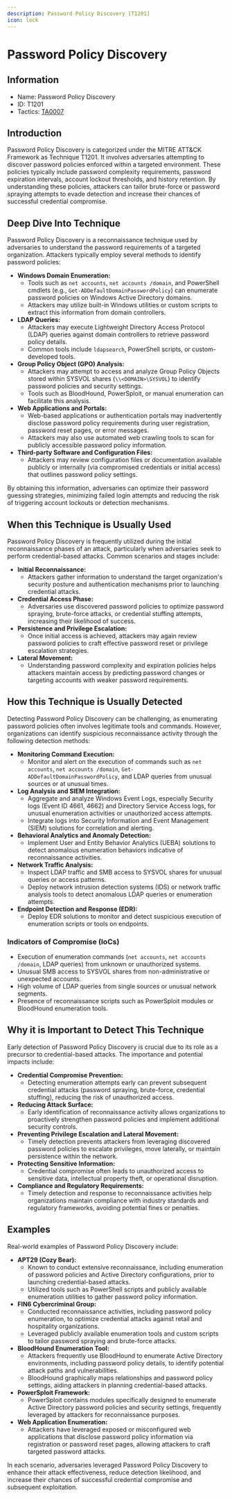 ```yaml
---
description: Password Policy Discovery [T1201]
icon: lock
---
```


# Password Policy Discovery

## Information

* Name: Password Policy Discovery
* ID: T1201
* Tactics: [TA0007](./)

## Introduction

Password Policy Discovery is categorized under the MITRE ATT\&CK Framework as Technique T1201. It involves adversaries attempting to discover password policies enforced within a targeted environment. These policies typically include password complexity requirements, password expiration intervals, account lockout thresholds, and history retention. By understanding these policies, attackers can tailor brute-force or password spraying attempts to evade detection and increase their chances of successful credential compromise.

## Deep Dive Into Technique

Password Policy Discovery is a reconnaissance technique used by adversaries to understand the password requirements of a targeted organization. Attackers typically employ several methods to identify password policies:

* **Windows Domain Enumeration:**
  * Tools such as `net accounts`, `net accounts /domain`, and PowerShell cmdlets (e.g., `Get-ADDefaultDomainPasswordPolicy`) can enumerate password policies on Windows Active Directory domains.
  * Attackers may utilize built-in Windows utilities or custom scripts to extract this information from domain controllers.
* **LDAP Queries:**
  * Attackers may execute Lightweight Directory Access Protocol (LDAP) queries against domain controllers to retrieve password policy details.
  * Common tools include `ldapsearch`, PowerShell scripts, or custom-developed tools.
* **Group Policy Object (GPO) Analysis:**
  * Attackers may attempt to access and analyze Group Policy Objects stored within SYSVOL shares (`\\<DOMAIN>\SYSVOL`) to identify password policies and security settings.
  * Tools such as BloodHound, PowerSploit, or manual enumeration can facilitate this analysis.
* **Web Applications and Portals:**
  * Web-based applications or authentication portals may inadvertently disclose password policy requirements during user registration, password reset pages, or error messages.
  * Attackers may also use automated web crawling tools to scan for publicly accessible password policy information.
* **Third-party Software and Configuration Files:**
  * Attackers may review configuration files or documentation available publicly or internally (via compromised credentials or initial access) that outlines password policy settings.

By obtaining this information, adversaries can optimize their password guessing strategies, minimizing failed login attempts and reducing the risk of triggering account lockouts or detection mechanisms.

## When this Technique is Usually Used

Password Policy Discovery is frequently utilized during the initial reconnaissance phases of an attack, particularly when adversaries seek to perform credential-based attacks. Common scenarios and stages include:

* **Initial Reconnaissance:**
  * Attackers gather information to understand the target organization's security posture and authentication mechanisms prior to launching credential attacks.
* **Credential Access Phase:**
  * Adversaries use discovered password policies to optimize password spraying, brute-force attacks, or credential stuffing attempts, increasing their likelihood of success.
* **Persistence and Privilege Escalation:**
  * Once initial access is achieved, attackers may again review password policies to craft effective password reset or privilege escalation strategies.
* **Lateral Movement:**
  * Understanding password complexity and expiration policies helps attackers maintain access by predicting password changes or targeting accounts with weaker password requirements.

## How this Technique is Usually Detected

Detecting Password Policy Discovery can be challenging, as enumerating password policies often involves legitimate tools and commands. However, organizations can identify suspicious reconnaissance activity through the following detection methods:

* **Monitoring Command Execution:**
  * Monitor and alert on the execution of commands such as `net accounts`, `net accounts /domain`, `Get-ADDefaultDomainPasswordPolicy`, and LDAP queries from unusual sources or at unusual times.
* **Log Analysis and SIEM Integration:**
  * Aggregate and analyze Windows Event Logs, especially Security logs (Event ID 4661, 4662) and Directory Service Access logs, for unusual enumeration activities or unauthorized access attempts.
  * Integrate logs into Security Information and Event Management (SIEM) solutions for correlation and alerting.
* **Behavioral Analytics and Anomaly Detection:**
  * Implement User and Entity Behavior Analytics (UEBA) solutions to detect anomalous enumeration behaviors indicative of reconnaissance activities.
* **Network Traffic Analysis:**
  * Inspect LDAP traffic and SMB access to SYSVOL shares for unusual queries or access patterns.
  * Deploy network intrusion detection systems (IDS) or network traffic analysis tools to detect anomalous LDAP queries or enumeration attempts.
* **Endpoint Detection and Response (EDR):**
  * Deploy EDR solutions to monitor and detect suspicious execution of enumeration scripts or tools on endpoints.

### Indicators of Compromise (IoCs)

* Execution of enumeration commands (`net accounts`, `net accounts /domain`, LDAP queries) from unknown or unauthorized systems.
* Unusual SMB access to SYSVOL shares from non-administrative or unexpected accounts.
* High volume of LDAP queries from single sources or unusual network segments.
* Presence of reconnaissance scripts such as PowerSploit modules or BloodHound enumeration tools.

## Why it is Important to Detect This Technique

Early detection of Password Policy Discovery is crucial due to its role as a precursor to credential-based attacks. The importance and potential impacts include:

* **Credential Compromise Prevention:**
  * Detecting enumeration attempts early can prevent subsequent credential attacks (password spraying, brute-force, credential stuffing), reducing the risk of unauthorized access.
* **Reducing Attack Surface:**
  * Early identification of reconnaissance activity allows organizations to proactively strengthen password policies and implement additional security controls.
* **Preventing Privilege Escalation and Lateral Movement:**
  * Timely detection prevents attackers from leveraging discovered password policies to escalate privileges, move laterally, or maintain persistence within the network.
* **Protecting Sensitive Information:**
  * Credential compromise often leads to unauthorized access to sensitive data, intellectual property theft, or operational disruption.
* **Compliance and Regulatory Requirements:**
  * Timely detection and response to reconnaissance activities help organizations maintain compliance with industry standards and regulatory frameworks, avoiding potential fines or penalties.

## Examples

Real-world examples of Password Policy Discovery include:

* **APT29 (Cozy Bear):**
  * Known to conduct extensive reconnaissance, including enumeration of password policies and Active Directory configurations, prior to launching credential-based attacks.
  * Utilized tools such as PowerShell scripts and publicly available enumeration utilities to gather password policy information.
* **FIN6 Cybercriminal Group:**
  * Conducted reconnaissance activities, including password policy enumeration, to optimize credential attacks against retail and hospitality organizations.
  * Leveraged publicly available enumeration tools and custom scripts to tailor password spraying and brute-force attacks.
* **BloodHound Enumeration Tool:**
  * Attackers frequently use BloodHound to enumerate Active Directory environments, including password policy details, to identify potential attack paths and vulnerabilities.
  * BloodHound graphically maps relationships and password policy settings, aiding attackers in planning credential-based attacks.
* **PowerSploit Framework:**
  * PowerSploit contains modules specifically designed to enumerate Active Directory password policies and security settings, frequently leveraged by attackers for reconnaissance purposes.
* **Web Application Enumeration:**
  * Attackers have leveraged exposed or misconfigured web applications that disclose password policy information via registration or password reset pages, allowing attackers to craft targeted password attacks.

In each scenario, adversaries leveraged Password Policy Discovery to enhance their attack effectiveness, reduce detection likelihood, and increase their chances of successful credential compromise and subsequent exploitation.
